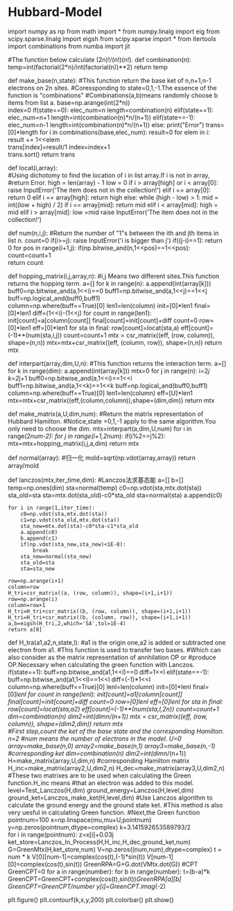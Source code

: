 # Hubbard-Model
import numpy as np
from math import *
from numpy.linalg import eig
from scipy.sparse.linalg import eigsh
from scipy.sparse import *
from itertools import combinations
from numba import jit
 
#The function below calculate (2n)!/(n!)(n!).
def combination(n):                  
    temp=int(factorial(2*n)/int(factorial(n))**2)
    return temp                            
    
def make_base(n,state): 
#This function return the base ket of n,n+1,n-1 electrons on 2n sites.
#Coressponding to state=0,1,-1.The essence of the function is "combinations"
#Combinations(a,b)means randomly choose b items from list a.
    base=np.arange(int(2*n))               
    index=0
    if(state==0):
        elec_num=n
        length=combination(n)
    elif(state==1):
        elec_num=n+1
        length=int(combination(n)*n/(n+1))
    elif(state==-1):
        elec_num=n-1
        length=int(combination(n)*n/(n+1))
    else:
        print("Error")
    trans=[0]*length
    for i in combinations(base,elec_num):
        result=0
        for elem in i:
            result += 1<<elem            
        trans[index]=result/1
        index=index+1   
    trans.sort()
    return trans
    
def locat(i,array):  
#Using dichotomy to find the location of i in list array.If i is not in array,
#return Error.
    high = len(array) - 1
    low = 0
    if i > array[high] or i < array[0]:
        raise InputError('The item does not in the collection!')
    elif i == array[0]:
        return 0
    elif i == array[high]:
        return high
    else:
        while (high - low) > 1:
            mid = int((low + high) / 2)
            if i == array[mid]:
                return mid
            elif i < array[mid]:
                high = mid
            elif i > array[mid]:
                low =mid
        raise InputError('The item does not in the collection!')
        
def num(n,i,j):
#Return the number of "1"s between the ith and jth items in list n.
    count=0
    if(i>=j):
        raise InputError('i is bigger than j')
    if((j-i)==1):
        return 0
    for pos in range(i+1,j):
        if(np.bitwise_and(n,1<<pos)==1<<pos):
            count=count+1            
    return count

def hopping_matrix(i,j,array,n):
#i,j Means two different sites.This function returns the hopping term.
    a=[]
    for k in range(n):
        a.append(int(array[k]))
    buff0=np.bitwise_and(a,1<<i)==0
    buff1=np.bitwise_and(a,1<<j)==1<<j
    buff=np.logical_and(buff0,buff1)  
    column=np.where(buff==True)[0]
    len1=len(column)
    init=[0]*len1
    final=[0]*len1
    diff=(1<<i)-(1<<j)
    for count in range(len1):
        init[count]=a[column[count]]
        final[count]=init[count]+diff
    count=0
    row=[0]*len1
    eff=[0]*len1
    for sta in final:
        row[count]=locat(sta,a)
        eff[count]=(-1)**(num(sta,i,j))
        count=count+1
    mtx = csr_matrix((eff, (row, column)), shape=(n,n))
    mtx=mtx+csr_matrix((eff, (column, row)), shape=(n,n))
    return mtx
 
def interpart(array,dim,U,n):
#This function returns the interaction term.
    a=[]
    for k in range(dim):
        a.append(int(array[k]))
    mtx=0
    for j in range(n):
        i=2*j
        k=2*j+1
        buff0=np.bitwise_and(a,1<<i)==1<<i
        buff1=np.bitwise_and(a,1<<k)==1<<k
        buff=np.logical_and(buff0,buff1)
        column=np.where(buff==True)[0]
        len1=len(column)
        eff=[U]*len1
        mtx=mtx+csr_matrix((eff,(column,column)),shape=(dim,dim))
    return mtx 
    
def make_matrix(a,U,dim,num):
#Return the matrix representation of Hubbard Hamilton.
#Notice,state =0,1,-1 apply to the same algorithm.You only need to choose the dim.
    mtx=interpart(a,dim,U,num)
    for i in range(2*num-2):
        for j in range(i+1,2*num):
            if(i%2==j%2):
                mtx=mtx+hopping_matrix(i,j,a,dim)
    return mtx

def normal(array):                           #归一化
    mold=sqrt(np.vdot(array,array))
    return array/mold    
    
def lanczos(mtx,iter_time,dim):              #Lanczos法求基态能
    a=[]
    b=[]
    temp=np.ones(dim)
    sta=normal(temp)
    c0=np.vdot(sta,mtx.dot(sta))
    sta_old=sta
    sta=mtx.dot(sta_old)-c0*sta_old
    sta=normal(sta)
    a.append(c0)
    
    for i in range(1,iter_time):
        c0=np.vdot(sta,mtx.dot(sta))
        c1=np.vdot(sta_old,mtx.dot(sta))
        sta_new=mtx.dot(sta)-c0*sta-c1*sta_old
        a.append(c0)
        b.append(c1)
        if(np.vdot(sta_new,sta_new)<1E-8):
            break
        sta_new=normal(sta_new)
        sta_old=sta
        sta=sta_new
        
    row=np.arange(i+1)
    column=row
    H_tri=csr_matrix((a, (row, column)), shape=(i+1,i+1))
    row=np.arange(i)
    column=row+1
    H_tri=H_tri+csr_matrix((b, (row, column)), shape=(i+1,i+1))
    H_tri=H_tri+csr_matrix((b, (column, row)), shape=(i+1,i+1)) 
    a,b=eigsh(H_tri,2,which='SA',tol=1E-4)
    return a[0]

def H_tra(a1,a2,n,state,l):
#a1 is the origin one,a2 is added or subtracted one electron from a1.
#This function is used to transfer two bases.
#Which can also consider as the matrix representation of annhilation OP or
#produce OP.Necessary when calculating the green function with Lanczos.
    if(state==1):
        buff=np.bitwise_and(a1,1<<l)==0
        diff=1<<l
    elif(state==-1):
        buff=np.bitwise_and(a1,1<<l)==1<<l
        diff=(-1)*1<<l
    column=np.where(buff==True)[0]
    lenl=len(column)
    init=[0]*lenl
    final=[0]*lenl
    for count in range(lenl):
        init[count]=a1[column[count]]
        final[count]=init[count]+diff
    count=0
    row=[0]*lenl
    eff=[0]*lenl
    for sta in final:
        row[count]=locat(sta,a2)
        eff[count]=(-1)**(num(sta,l,2*n))
        count=count+1
    dim=combination(n)
    dim2=int(dim*n/(n+1))
    mtx = csr_matrix((eff, (row, column)), shape=(dim2,dim))
    return mtx        
#First step,count the ket of the base state and the corresponding Hamilton.
n=2
#num means the number of electrons in the model.
U=0
array=make_base(n,0)
array2=make_base(n,1)
array3=make_base(n,-1)
#corresponding ket
dim=combination(n)
dim2=int(dim*n/(n+1))
H=make_matrix(array,U,dim,n)
#corresponding Hamilton matrix
H_inc=make_matrix(array2,U,dim2,n)
H_dec=make_matrix(array3,U,dim2,n)
#These two matrixes are to be used when calculating the Green function.H_inc means
#that an electron was added to this model.
level=Test_Lanczos(H,dim)
ground_energy=Lanczos(H,level,dim)
ground_ket=Lanczos_make_ket(H,level,dim)
#Use Lanczos algorithm to calculate the ground energy and the ground state ket.
#This method is also very uesful in calculating Green function.
#Next,the Green function
pointnum=100
x=np.linspace(mu,mu+U,pointnum)    
y=np.zeros(pointnum,dtype=complex) 
k=3.141592653589793/2              
for i in range(pointnum):
    z=x[i]+0.03j
    ket_store=Lanczos_In_Process(H,H_inc,H_dec,ground_ket,num)
    G=GreenMtx(H,ket_store,num)
    V=np.zeros((num,num),dtype=complex)
    t = num * k
    V[0][num-1]=complex(cos(t),(-1)*sin(t))
    V[num-1][0]=complex(cos(t),sin(t))
    GreenRPA=G+G.dot(VMtx.dot(G)) #CPT
    GreenCPT=0
    for a in range(number):
        for b in range(number): 
            t=(b-a)*k
            GreenCPT=GreenCPT+complex(cos(t),sin(t))*GreenRPA[a][b]
    GreenCPT=GreenCPT/number
    y[i]=GreenCPT.imag*(-2)

plt.figure()
plt.contourf(k,x,y,200)
plt.colorbar()
plt.show()
